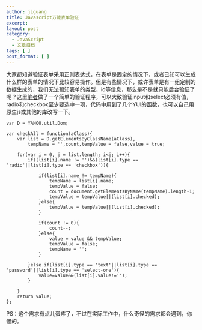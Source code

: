 ```yaml
---
author: jiguang
title: Javascript万能表单验证
excerpt:
layout: post
category:
  - JavaScript
  - 文章归档
tags: [ ]
post_format: [ ]
---
```

大家都知道验证表单采用正则表达式，在表单是固定的情况下，或者已知可以生成什么样的表单的情况下比较容易操作。但是有些情况下，或许表单是有一组定制的数据生成的，我们无法预知表单的类型，id等信息，那么是不是就只能后台验证了呢？这里[笔者][1]做了一个简单的验证程序，可以大致验证input和select必须有值，radio和checkbox至少要选中一项，代码中用到了几个YUI的函数，也可以自己用原生js或其他的库改写一下。

    var D = YAHOO.util.Dom;
    
    var checkAll = function(aClass){
        var list = D.getElementsByClassName(aClass),
            tempName = '',count,tempValue = false,value = true;
    
        for(var i = 0, j = list.length; i<j; i++){
            if((list[i].name != '')&&(list[i].type == 'radio'||list[i].type == 'checkbox')){
    
                if(list[i].name != tempName){
                    tempName = list[i].name;
                    tempValue = false;
                    count = document.getElementsByName(tempName).length-1;
                    tempValue = tempValue||(list[i].checked);
                }else{
                    tempValue = tempValue||(list[i].checked);
                }
    
                if(count != 0){
                    count--;
                }else{
                    value = value && tempValue;
                    tempValue = false;
                    tempName = '';
                }
    
            }else if(list[i].type == 'text'||list[i].type == 'password'||list[i].type == 'select-one'){
                value=value&&(list[i].value!='');
            }
    
        }
        return value;
    };

PS：这个需求有点儿蛋疼了，不过在实际工作中，什么奇怪的需求都会遇到，你懂的。

 [1]: http://www.44ux.com "笔者"